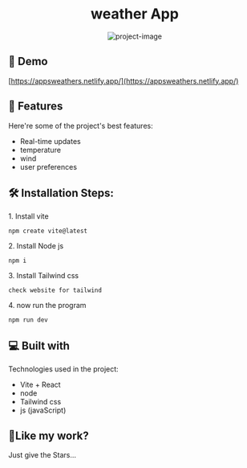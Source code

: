 <h1 align="center" id="title">weather App</h1>

<p align="center"><img src="https://socialify.git.ci/Manish-Yadav77/Weather-App/image?font=Source+Code+Pro&amp;language=1&amp;name=1&amp;owner=1&amp;pattern=Circuit+Board&amp;stargazers=1&amp;theme=Dark" alt="project-image"></p>

<h2>🚀 Demo</h2>

[https://appsweathers.netlify.app/](https://appsweathers.netlify.app/)

  
  
<h2>🧐 Features</h2>

Here're some of the project's best features:

*   Real-time updates
*   temperature
*   wind
*   user preferences

<h2>🛠️ Installation Steps:</h2>

<p>1. Install vite</p>

```
npm create vite@latest
```

<p>2. Install Node js</p>

```
npm i
```

<p>3. Install Tailwind css</p>

```
check website for tailwind
```

<p>4. now run the program</p>

```
npm run dev
```

  
  
<h2>💻 Built with</h2>

Technologies used in the project:

*   Vite + React
*   node
*   Tailwind css
*   js (javaScript)

<h2>💖Like my work?</h2>

Just give the Stars...
